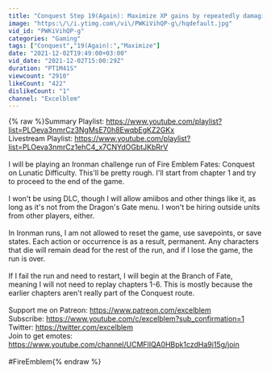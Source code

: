 ```yaml
---
title: "Conquest Step 19(Again): Maximize XP gains by repeatedly damaging and healing foxes with a cupid bow"
image: "https:\/\/i.ytimg.com\/vi\/PWKiVihQP-g\/hqdefault.jpg"
vid_id: "PWKiVihQP-g"
categories: "Gaming"
tags: ["Conquest","19(Again):","Maximize"]
date: "2021-12-02T19:49:00+03:00"
vid_date: "2021-12-02T15:00:29Z"
duration: "PT1M41S"
viewcount: "2910"
likeCount: "422"
dislikeCount: "1"
channel: "Excelblem"
---
```

{% raw %}Summary Playlist: <a rel="nofollow" target="blank" href="https://www.youtube.com/playlist?list=PLOeva3nmrCz3NgMsE70h8EwqbEgKZ2GKx">https://www.youtube.com/playlist?list=PLOeva3nmrCz3NgMsE70h8EwqbEgKZ2GKx</a><br />Livestream Playlist: <a rel="nofollow" target="blank" href="https://www.youtube.com/playlist?list=PLOeva3nmrCz1ehC4_x7CNYdOGbtJKbRrV">https://www.youtube.com/playlist?list=PLOeva3nmrCz1ehC4_x7CNYdOGbtJKbRrV</a><br /><br />I will be playing an Ironman challenge run of Fire Emblem Fates: Conquest on Lunatic Difficulty.  This'll be pretty rough.  I'll start from chapter 1 and try to proceed to the end of the game.<br /><br />I won't be using DLC, though I will allow amiibos and other things like it, as long as it's not from the Dragon's Gate menu.  I won't be hiring outside units from other players, either.<br /><br />In Ironman runs, I am not allowed to reset the game, use savepoints, or save states.  Each action or occurrence is as a result, permanent.  Any characters that die will remain dead for the rest of the run, and if I lose the game, the run is over.<br /><br />If I fail the run and need to restart, I will begin at the Branch of Fate, meaning I will not need to replay chapters 1-6.  This is mostly because the earlier chapters aren't really part of the Conquest route.<br /><br />Support me on Patreon: <a rel="nofollow" target="blank" href="https://www.patreon.com/excelblem">https://www.patreon.com/excelblem</a><br />Subscribe: <a rel="nofollow" target="blank" href="https://www.youtube.com/c/excelblem?sub_confirmation=1">https://www.youtube.com/c/excelblem?sub_confirmation=1</a><br />Twitter: <a rel="nofollow" target="blank" href="https://twitter.com/excelblem">https://twitter.com/excelblem</a><br />Join to get emotes:<br /><a rel="nofollow" target="blank" href="https://www.youtube.com/channel/UCMFlIQA0HBpk1czdHa9i15g/join">https://www.youtube.com/channel/UCMFlIQA0HBpk1czdHa9i15g/join</a><br /><br />#FireEmblem{% endraw %}
